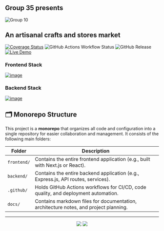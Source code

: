 ## Group 35 presents
![Group 10](https://github.com/user-attachments/assets/2a2c138a-7ad1-49da-90a3-56b5666403e6)
## An artisanal crafts and stores market 
[![Coverage Status](https://coveralls.io/repos/github/MpumeleloNtobi/project-tsukuyomi/badge.svg?branch=main)](https://coveralls.io/github/MpumeleloNtobi/project-tsukuyomi?branch=main)
![GitHub Actions Workflow Status](https://img.shields.io/github/actions/workflow/status/MpumeleloNtobi/project-tsukuyomi/qa.yml)
![GitHub Release](https://img.shields.io/github/v/release/MpumeleloNtobi/project-tsukuyomi)
[![Live Demo](https://img.shields.io/badge/demo-online-green)](https://qa-frontend-storify.calmcoast-a309bc31.eastus.azurecontainerapps.io/home)


### Frontend Stack
[![image](https://skillicons.dev/icons?i=typescript,react,tailwindcss,nextjs,docker,azure)](https://skillicons.dev)

### Backend Stack
[![image](https://skillicons.dev/icons?i=javascript,express,nodejs,postgres,docker,azure)](https://skillicons.dev)

## 🗂️ Monorepo Structure

This project is a **monorepo** that organizes all code and configuration into a single repository for easier collaboration and management. It consists of the following main folders:

| Folder       | Description                                                                 |
|--------------|-----------------------------------------------------------------------------|
| `frontend/`  | Contains the entire frontend application (e.g., built with Next.js or React). |
| `backend/`   | Contains the entire backend application (e.g., Express.js, API routes, services). |
| `.github/`   | Holds GitHub Actions workflows for CI/CD, code quality, and deployment automation. |
| `docs/`      | Contains markdown files for documentation, architecture notes, and project planning. |

---
<p align="center">
  <img src="https://img.shields.io/badge/Made%20with-%E2%9D%A4%EF%B8%8F%20in%20Johannesburg-red" />
  <img src="https://img.shields.io/badge/University-Witwatersrand-blue" />
</p>
